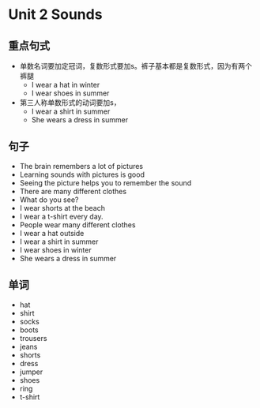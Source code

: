 # Unit 2 Sounds

## 重点句式

- 单数名词要加定冠词，复数形式要加s。裤子基本都是复数形式，因为有两个裤腿
  - I wear a hat in winter
  - I wear shoes in summer
- 第三人称单数形式的动词要加s，
  - I wear a shirt in summer
  - She wears a dress in summer

## 句子

- The brain remembers a lot of pictures
- Learning sounds with pictures is good
- Seeing the picture helps you to remember the sound
- There are many different clothes
- What do you see?
- I wear shorts at the beach
- I wear a t-shirt every day.
- People wear many different clothes
- I wear a hat outside
- I wear a shirt in summer
- I wear shoes in winter
- She wears a dress in summer

## 单词

- hat 
- shirt
- socks
- boots
- trousers
- jeans
- shorts
- dress
- jumper
- shoes
- ring
- t-shirt